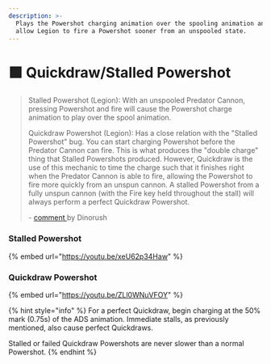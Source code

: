 ```yaml
---
description: >-
  Plays the Powershot charging animation over the spooling animation and can
  allow Legion to fire a Powershot sooner from an unspooled state.
---
```


# 🟩 Quickdraw/Stalled Powershot

> Stalled Powershot (Legion): With an unspooled Predator Cannon, pressing Powershot and fire will cause the Powershot charge animation to play over the spool animation.
>
> Quickdraw Powershot (Legion): Has a close relation with the "Stalled Powershot" bug. You can start charging Powershot before the Predator Cannon can fire. This is what produces the "double charge" thing that Stalled Powershots produced. However, Quickdraw is the use of this mechanic to time the charge such that it finishes right when the Predator Cannon is able to fire, allowing the Powershot to fire more quickly from an unspun cannon. A stalled Powershot from a fully unspun cannon (with the Fire key held throughout the stall) will always perform a perfect Quickdraw Powershot.
>
> &#x20;\- [comment ](https://www.reddit.com/r/titanfall/comments/l0qvkw/a\_compilation\_of\_tipsmassive\_info\_dump/)by Dinorush

### Stalled Powershot

{% embed url="https://youtu.be/xeU62p34Haw" %}

### Quickdraw Powershot

{% embed url="https://youtu.be/ZLl0WNuVFOY" %}

{% hint style="info" %}
For a perfect Quickdraw, begin charging at the 50% mark (0.75s) of the ADS animation. Immediate stalls, as previously mentioned, also cause perfect Quickdraws.

Stalled or failed Quickdraw Powershots are never slower than a normal Powershot.
{% endhint %}
